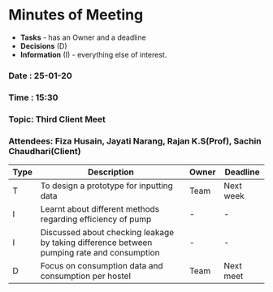 # Minutes of Meeting

* **Tasks** - has an Owner and a deadline
* **Decisions** (D)
* **Information** (I) - everything else of interest.

### Date : 25-01-20
### Time : 15:30
### Topic: Third Client Meet
### Attendees: Fiza Husain, Jayati Narang, Rajan K.S(Prof), Sachin Chaudhari(Client)

Type | Description | Owner | Deadline
---- | ---- | ---- | ----
T | To design a prototype for inputting data | Team | Next week
I | Learnt about different methods regarding efficiency of pump | - | -
I | Discussed about checking leakage by taking difference between pumping rate and consumption | - | -
D | Focus on consumption data and consumption per hostel | Team | Next meet
